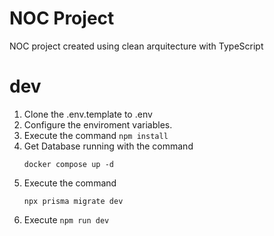 # NOC Project

NOC project created using clean arquitecture with TypeScript

# dev
1. Clone the .env.template to .env
2. Configure the enviroment variables.
3. Execute the command ```npm install```
4. Get Database running with the command
    ```
    docker compose up -d
    ```
5. Execute the command
    ```
    npx prisma migrate dev
    ```
6. Execute ```npm run dev```
